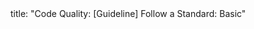 <frontmatter>
title: "Code Quality: [Guideline] Follow a Standard: Basic"
</frontmatter>

<include src="unit-inPage-asFlat.md" boilerplate />